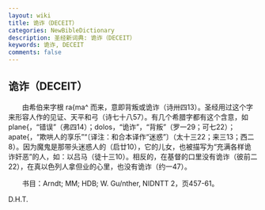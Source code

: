 ```yaml
---
layout: wiki
title: 诡诈（DECEIT）
categories: NewBibleDictionary
description: 圣经新词典: 诡诈（DECEIT）
keywords: 诡诈, DECEIT
comments: false
---
```


## 诡诈（DECEIT）

　　由希伯来字根 ra{ma^ 而来，意即背叛或诡诈（诗卅四13）。圣经用过这个字来形容人作的见证、天平和弓（诗七十八57）。有几个希腊字都有这个含意，如 plane{，“错误”（弗四14）；dolos，“诡诈”，“背叛”（罗一29；可七22）；apate{，“欺哄人的享乐”“〔译注：和合本译作“迷惑”〕（太十三22；来三13；西二8）。因为魔鬼是那带头迷惑人的（启廿10），它的儿女，也被描写为“充满各样诡诈奸恶”的人，如：以吕马（徒十三10）。相反的，在基督的口里没有诡诈（彼前二22），在真以色列人拿但业的心里，也没有诡诈（约一47）。

　　书目：Arndt; MM; HDB; W. Gu/nther, NIDNTT 2，页457-61。

D.H.T.








